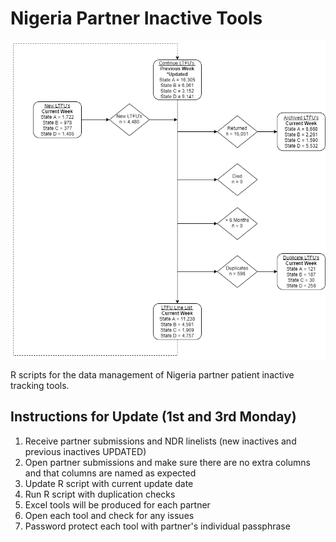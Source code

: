 # Nigeria Partner Inactive Tools
![dataflow](https://github.com/randyyee/Nigeria-Partner-Inactive-Tracking-Tool/blob/master/DataFlow.png)
  
R scripts for the data management of Nigeria partner patient inactive tracking tools.

## Instructions for Update (1st and 3rd Monday)
1) Receive partner submissions and NDR linelists (new inactives and previous inactives UPDATED)
2) Open partner submissions and make sure there are no extra columns and that columns are named as expected
3) Update R script with current update date
4) Run R script with duplication checks
5) Excel tools will be produced for each partner
6) Open each tool and check for any issues
7) Password protect each tool with partner's individual passphrase
